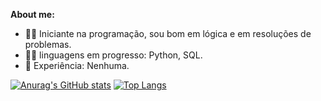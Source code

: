 **About me:**

* 👨‍💻 Iniciante na programação, sou bom em lógica e em resoluções de problemas.
* 👨‍💻 linguagens em progresso: Python, SQL.
* 💼 Experiência: Nenhuma.

[![Anurag's GitHub stats](https://github-readme-stats-rafaelandradedev.vercel.app/api?username=RafaelAndradeDEV&show_icons=true&theme=radical&count_private=true)](https://github.com/anuraghazra/github-readme-stats)
[![Top Langs](https://github-readme-stats.vercel.app/api/top-langs/?username=RafaelAndradeDEV&layout=compact)](https://github.com/anuraghazra/github-readme-stats)
